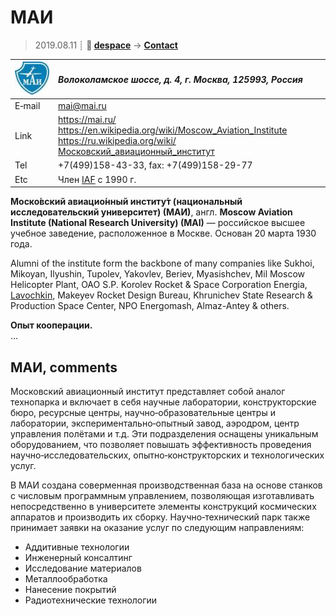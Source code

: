 # МАИ
> 2019.08.11 ┊ **🚀 [despace](index.md)** → **[Contact](contact.md)**

|[![](f/contact/m/mai_logo1_thumb.jpg)](f/contact/m/mai_logo1.png)|*Волоколамское шоссе, д. 4, г. Москва, 125993, Россия*|
|:--|:--|
|E‑mail| <mai@mai.ru> |
|Link| <https://mai.ru/><br> <https://en.wikipedia.org/wiki/Moscow_Aviation_Institute><br> <https://ru.wikipedia.org/wiki/Московский_авиационный_институт>  |
|Tel| +7(499)158-43-33, fax: +7(499)158-29-77   |
|Etc| Член [IAF](03_iaf.md) с 1990 г. |

**Моско́вский авиацио́нный институ́т (национальный исследовательский университет) (МАИ)**, англ. **Moscow Aviation Institute (National Research University) (MAI)** — российское высшее учебное заведение, расположенное в Москве. Основан 20 марта 1930 года.

Alumni of the institute form the backbone of many companies like Sukhoi, Mikoyan, Ilyushin, Tupolev, Yakovlev, Beriev, Myasishchev, Mil Moscow Helicopter Plant, OAO S.P. Korolev Rocket & Space Corporation Energia, [Lavochkin](03_lav.md), Makeyev Rocket Design Bureau, Khrunichev State Research & Production Space Center, NPO Energomash, Almaz-Antey & others.

**Опыт кооперации.**  
…


<p style="page-break-after:always"> </p>

## МАИ, comments

Московский авиационный институт представляет собой аналог технопарка и включает в себя научные лаборатории, конструкторские бюро, ресурсные центры, научно‑образовательные центры и лаборатории, экспериментально‑опытный завод, аэродром, центр управления полётами и т.д. Эти подразделения оснащены уникальным оборудованием, что позволяет повышать эффективность проведения научно‑исследовательских, опытно‑конструкторских и технологических услуг.

В МАИ создана соверменная производственная база на основе станков с числовым программным управлением, позволяющая изготавливать непосредственно в университете элементы конструкций космических аппаратов и производить их сборку. Научно‑технический парк также принимает заявки на оказание услуг по следующим направлениям:

   - Аддитивные технологии
   - Инженерный консалтинг
   - Исследование материалов
   - Металлообработка
   - Нанесение покрытий
   - Радиотехнические технологии

